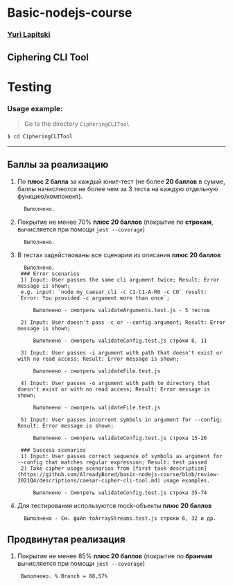# Basic-nodejs-course
### [Yuri Lapitski](lyurik@tut.by)
## Ciphering CLI Tool
# Testing
### Usage example:  

> Go to the directory `CipheringCLITool`
```bash
$ cd CipheringCLITool
```
---------------------------------------------------------------
## Баллы за реализацию

1. По **плюс 2 балла** за каждый юнит-тест (не более **20 баллов** в сумме, баллы начисляются не более чем за 3 теста на каждую отдельную функцию/компонент).

         Выполнено.

2. Покрытие не менее 70% **плюс 20 баллов** (покрытие по **строкам**, вычисляется при помощи `jest --coverage`)

         Выполнено.

3. В тестах задействованы все сценарии из описания **плюс 20 баллов**

         Выполнено.         
        ### Error scenarios
        1) Input: User passes the same cli argument twice; Result: Error message is shown;
        e.g. input: `node my_caesar_cli -c C1-C1-A-R0 -c C0` result: `Error: You provided -c argument more than once`;

            Выполнено - смотреть validateArguments.test.js - 5 тестов

        2) Input: User doesn't pass -c or --config argument; Result: Error message is shown;

            Выполнено - смотреть validateConfig.test.js строки 8, 11

        3) Input: User passes -i argument with path that doesn't exist or with no read access; Result: Error message is shown;

            Выполнено - смотреть validateFile.test.js

        4) Input: User passes -o argument with path to directory that doesn't exist or with no read access; Result: Error message is shown;
   
            Выполнено - смотреть validateFile.test.js

        5) Input: User passes incorrent symbols in argument for --config; Result: Error message is shown;

            Выполнено - смотреть validateConfig.test.js строка 15-26

        ### Success scenarios
        1) Input: User passes correct sequence of symbols as argument for --config that matches regular expression; Result: test passed
        2) Take cipher usage scenarios from [first task description](https://github.com/AlreadyBored/basic-nodejs-course/blob/review-2021Q4/descriptions/caesar-cipher-cli-tool.md) usage examples.

            Выполнено - Смотреть validateConfig.test.js строка 35-74
        

4. Для тестирования используются mock-объекты **плюс 20 баллов**

         Выполнено - См. файл toArrayStreams.test.js строки 6, 32 и др.

## Продвинутая реализация

1. Покрытие не менее 85% **плюс 20 баллов** (покрытие по **бранчам** вычисляется при помощи `jest --coverage`)

        Выполнено. % Branch = 88,57%
